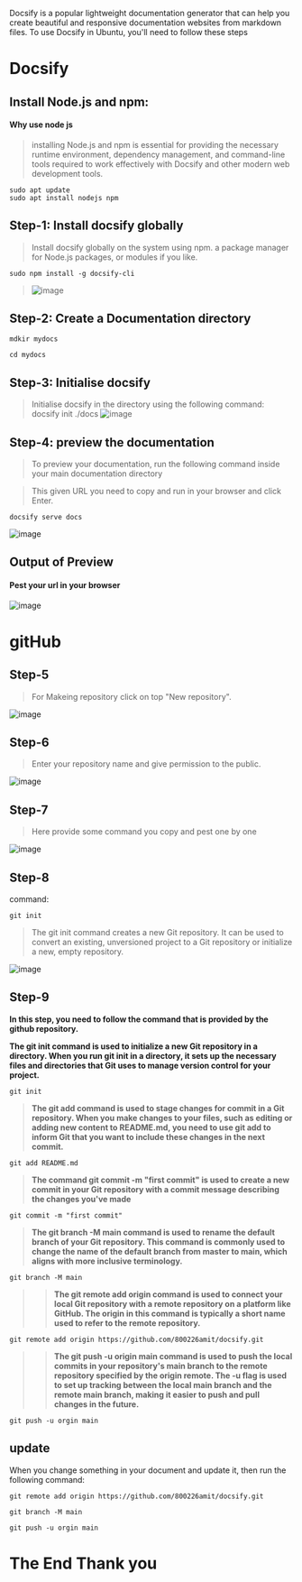 Docsify is a popular lightweight documentation generator that can help you create beautiful and responsive documentation websites from markdown files. To use Docsify in Ubuntu, you'll need to follow these steps




# Docsify

## Install Node.js and npm:

#### Why use node js 
> installing Node.js and npm is essential for providing the necessary runtime environment, dependency management, and command-line tools required to work effectively with Docsify and other modern web development tools.

```
sudo apt update
sudo apt install nodejs npm
```

## Step-1: Install docsify globally

> Install docsify globally on the system using npm.  a package manager for Node.js packages, or modules if you like.
>



```
sudo npm install -g docsify-cli
```

> ![image](./image/step-1.1.png)
>

## Step-2: Create a Documentation directory



```
mdkir mydocs
```


```
cd mydocs
```



## Step-3: Initialise docsify  
> Initialise docsify in the directory using the following command: docsify init ./docs
![image](./image/step-3.png)


## Step-4: preview the documentation
> To preview your documentation, run the following command inside your main documentation directory

>This given URL you need to copy and run in your browser and click Enter.

```
docsify serve docs
```



![image](./imgage/../image/localhosturl.png)



## Output of Preview

#### Pest your url in your browser

![image](./image/browserurl.png)


# gitHub


## Step-5

> For Makeing repository click on top "New repository".

![image](./image/newrepocc.png)

## Step-6 

> Enter your repository name and give permission to the public.

![image](./image/newreponame.png)

## Step-7 

> Here provide some command you copy and pest one by one

![image](image/commandinterphais.png)

## Step-8 

command:

```
git init

```
>   The git init command creates a new Git repository. It can be used to convert an existing, unversioned project to a Git repository or initialize a new, empty repository.

![image](image/gitinit.png)

## Step-9


 **In this step, you need to follow the command that is provided by the github repository.**


 **The git init command is used to initialize a new Git repository in a directory. When you run git init in a directory, it sets up the necessary files and directories that Git uses to manage version control for your project.**

> 
```
git init
```

>  **The git add command is used to stage changes for commit in a Git repository. When you make changes to your files, such as editing or adding new content to README.md, you need to use git add to inform Git that you want to include these changes in the next commit.**


```
git add README.md

```
> **The command git commit -m "first commit" is used to create a new commit in your Git repository with a commit message describing the changes you've made**

```
git commit -m "first commit"

```

> **The git branch -M main command is used to rename the default branch of your Git repository. This command is commonly used to change the name of the default branch from master to main, which aligns with more inclusive terminology.**

```
git branch -M main

```
>> **The git remote add origin command is used to connect your local Git repository with a remote repository on a platform like GitHub. The origin in this command is typically a short name used to refer to the remote repository.**

```
git remote add origin https://github.com/800226amit/docsify.git

```

>> **The git push -u origin main command is used to push the local commits in your repository's main branch to the remote repository specified by the origin remote. The -u flag is used to set up tracking between the local main branch and the remote main branch, making it easier to push and pull changes in the future.**

```
git push -u orgin main

```


## update 




When you change something in your document and update it, then run the following command:



```
git remote add origin https://github.com/800226amit/docsify.git

```


```
git branch -M main 

```


```
git push -u orgin main

```


# The End     Thank you
